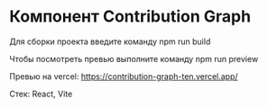 # Компонент Contribution Graph

Для сборки проекта введите команду npm run build

Чтобы посмотреть превью выполните команду npm run preview

Превью на vercel: https://contribution-graph-ten.vercel.app/

Стек: React, Vite
